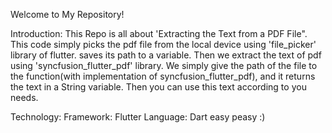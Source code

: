 Welcome to My Repository!

Introduction:
This Repo is all about 'Extracting the Text from a PDF File". This code simply picks the pdf file from the local device using 'file_picker' library of flutter. saves its path to a variable. Then we extract the text of pdf using 'syncfusion_flutter_pdf' library. We simply give the path of the file to the function(with implementation of syncfusion_flutter_pdf), and it returns the text in a String variable. Then you can use this text according to you needs.

Technology:
Framework: Flutter
Language: Dart
easy peasy :)

